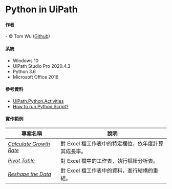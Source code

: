 # Python in UiPath   

#### 作者
<span> - &copy; Tom Wu (<a href="https://github.com/YenLinWu">Github</a>) </span>  

#### 系統    
* Windows 10
* UiPath Studio Pro 2020.4.3   
* Python 3.6
* Microsoft Office 2016

#### 參考資料   
- [UiPath.Python.Activities](https://docs.uipath.com/releasenotes/docs/uipath-python-activities "UiPath Release Notes")     
- [How to run Python Script?](https://forum.uipath.com/t/how-to-run-python-script/190903/4)
  
#### 實作範例   
| 專案名稱 | 說明 | 
| ---------- | ----------- |
| *[Calculate Growth Rate](https://github.com/YenLinWu/RPA_UiPath/tree/master/Python%20x%20UiPath/Calculate%20Growth%20Rate)* | 對 Excel 檔工作表中的特定欄位，依年度計算其成長率。 |   
| *[Pivot Table](https://github.com/YenLinWu/RPA_UiPath/tree/master/Python%20x%20UiPath/Pivot%20Table)* | 對 Excel 檔中的工作表，執行樞紐分析表。 |   
| *[Reshape the Data](https://github.com/YenLinWu/RPA_UiPath/tree/master/Python%20x%20UiPath/Reshape%20the%20Data)* | 對 Excel 檔工作表中的資料，進行結構的重組。 | 
